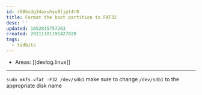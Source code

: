 ```yaml
---
id: r08bzdg34axuhyu8ljpt4r8
title: Format the boot partition to FAT32
desc: ''
updated: 1652815757263
created: 20211101191427820
tags:
  - tidbits
---
```


- Areas: [[devlog.linux]]

---

`sudo mkfs.vfat -F32 /dev/sdb1` make sure to change `/dev/sdb1` to the appropriate disk name
